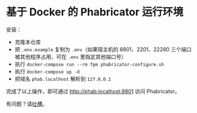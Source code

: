 # 基于 Docker 的 Phabricator 运行环境

安装：

- 克隆本仓库
- 把 `.env.example` 复制为 `.env`（如果宿主机的 8801、2201、22280 三个端口被其他程序占用，可在 `.env` 里指定其他端口号）
- 执行 `docker-compose run --rm fpm phabricator-configure.sh`
- 执行 `docker-compose up -d`
- 把域名 `phab.localhost` 解析到 `127.0.0.1`

完成了以上操作，即可通过 http://phab.localhost:8801 访问 Phabricator。

有问题？请[吐槽](https://github.com/modi/docker-phabricator/issues)。

